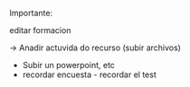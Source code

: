 Importante:

editar formacion

-> Anadir actuvida do recurso (subir archivos)
- Subir un powerpoint, etc
- recordar encuesta - recordar el test

